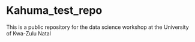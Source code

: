 # Kahuma_test_repo
This is a public repository for the data science workshop at the University of Kwa-Zulu Natal
